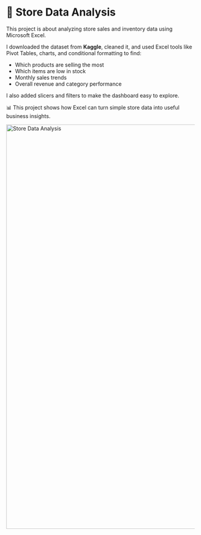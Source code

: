 # 🛒 Store Data Analysis

This project is about analyzing store sales and inventory data using Microsoft Excel.

I downloaded the dataset from **Kaggle**, cleaned it, and used Excel tools like Pivot Tables, charts, and conditional formatting to find:

- Which products are selling the most
- Which items are low in stock
- Monthly sales trends
- Overall revenue and category performance

I also added slicers and filters to make the dashboard easy to explore.

📊 This project shows how Excel can turn simple store data into useful business insights.

<img width="1920" height="1080" alt="Store Data Analysis" src="https://github.com/user-attachments/assets/a5ce11ae-3cb4-46be-b74c-37dfede27226" />
